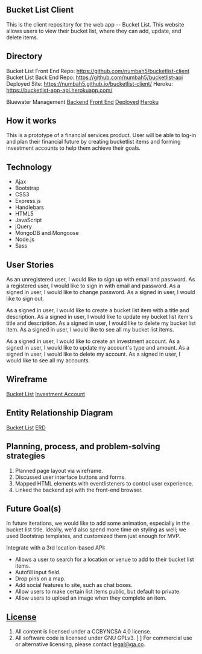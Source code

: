 ## Bucket List Client
This is the client repository for the web app -- Bucket List. This website allows users to view their bucket list, where they can add, update, and delete items.

## Directory
Bucket List Front End Repo: https://github.com/numbah5/bucketlist-client
Bucket List Back End Repo: https://github.com/numbah5/bucketlist-api
Deployed Site: https://numbah5.github.io/bucketlist-client/
Heroku: https://bucketlist-app-api.herokuapp.com/

Bluewater Management
  [Backend](https://github.com/anderson-aristotle/bluewater-mgnt-api)
  [Front End](https://github.com/anderson-aristotle/bluewater-mgnt-client)
  [Deployed]()
  [Heroku](https://bluewater-mgnt-api.herokuapp.com/)

## How it works
This is a prototype of a financial services product. User will be able to log-in
and plan their financial future by creating bucketlist items and forming
investment accounts to help them achieve their goals.

## Technology
- Ajax
- Bootstrap
- CSS3
- Express.js
- Handlebars
- HTML5
- JavaScript
- jQuery
- MongoDB and Mongoose
- Node.js
- Sass

## User Stories
As an unregistered user, I would like to sign up with email and password.
As a registered user, I would like to sign in with email and password.
As a signed in user, I would like to change password.
As a signed in user, I would like to sign out.

As a signed in user, I would like to create a bucket list item with a title and description.
As a signed in user, I would like to update my bucket list item's title and description.
As a signed in user, I would like to delete my bucket list item.
As a signed in user, I would like to see all my bucket list items.

As a signed in user, I would like to create an investment account.
As a signed in user, I would like to update my account's type and amount.
As a signed in user, I would like to delete my account.
As a signed in user, I would like to see all my accounts.

## Wireframe
[Bucket List](https://imgur.com/FWO58Lt)
[Investment Account]()

## Entity Relationship Diagram
[Bucket List](https://i.imgur.com/sVMAU3S.jpg)
[ERD](https://i.imgur.com/sVMAU3S.jpg)

## Planning, process, and problem-solving strategies
1. Planned page layout via wireframe.
2. Discussed user interface buttons and forms.
3. Mapped HTML elements with eventlisteners to control user experience.
4. Linked the backend api with the front-end browser.

## Future Goal(s)
In future iterations, we would like to add some animation, especially in the
bucket list title. Ideally, we'd also spend more time on styling as well; we
used Bootstrap templates, and customized them just enough for MVP.

Integrate with a 3rd location-based API:
  - Allows a user to search for a location or venue to add to their bucket list items.
  - Autofill input field.
  - Drop pins on a map.
  - Add social features to site, such as chat boxes.
  - Allow users to make certain list items public, but default to private.
  - Allow users to upload an image when they complete an item.

  ## [License](LICENSE)

  1. All content is licensed under a CC­BY­NC­SA 4.0 license.
  2. All software code is licensed under GNU GPLv3. [ ] For commercial use or
      alternative licensing, please contact legal@ga.co.
